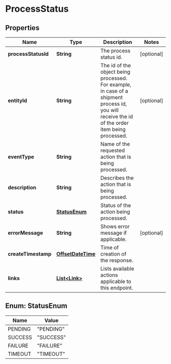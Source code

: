 # ProcessStatus

## Properties

 Name                | Type                                    | Description                                                                                                                                     | Notes      
---------------------|-----------------------------------------|-------------------------------------------------------------------------------------------------------------------------------------------------|------------
 **processStatusId** | **String**                              | The process status id.                                                                                                                          | [optional] 
 **entityId**        | **String**                              | The id of the object being processed. For example, in case of a shipment process id, you will receive the id of the order item being processed. | [optional] 
 **eventType**       | **String**                              | Name of the requested action that is being processed.                                                                                           |
 **description**     | **String**                              | Describes the action that is being processed.                                                                                                   |
 **status**          | [**StatusEnum**](#StatusEnum)           | Status of the action being processed.                                                                                                           |
 **errorMessage**    | **String**                              | Shows error message if applicable.                                                                                                              | [optional] 
 **createTimestamp** | [**OffsetDateTime**](OffsetDateTime.md) | Time of creation of the response.                                                                                                               |
 **links**           | [**List&lt;Link&gt;**](Link.md)         | Lists available actions applicable to this endpoint.                                                                                            |

<a name="StatusEnum"></a>

## Enum: StatusEnum

 Name    | Value               
---------|---------------------
 PENDING | &quot;PENDING&quot; 
 SUCCESS | &quot;SUCCESS&quot; 
 FAILURE | &quot;FAILURE&quot; 
 TIMEOUT | &quot;TIMEOUT&quot; 



